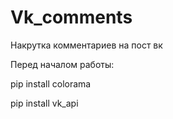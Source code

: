 # Vk_comments
Накрутка комментариев на пост вк


Перед началом работы:

pip install colorama

pip install vk_api
